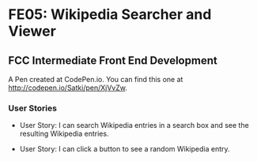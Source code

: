 # FE05: Wikipedia Searcher and Viewer

## FCC Intermediate Front End Development 

A Pen created at CodePen.io. You can find this one at http://codepen.io/Satki/pen/XjVvZw.

### User Stories

- User Story: I can search Wikipedia entries in a search box and see the resulting Wikipedia entries.

- User Story: I can click a button to see a random Wikipedia entry.

